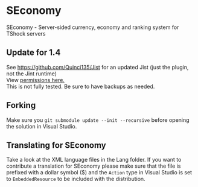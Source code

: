 SEconomy
========

SEconomy - Server-sided currency, economy and ranking system for TShock servers

## Update for 1.4
See https://github.com/Quinci135/Jist for an updated Jist (just the plugin, not the Jint runtime)  
View [permissions here.](SEconomyPlugin/Permissions.txt)  
This is not fully tested. Be sure to have backups as needed.

## Forking

Make sure you `git submodule update --init --recursive` before opening the solution in Visual Studio.

## Translating for SEconomy

Take a look at the XML language files in the Lang folder.  If you want to contribute a translation for SEconomy please make sure that the file is prefixed with a dollar symbol ($) and the `Action` type in Visual Studio is set to `EmbeddedResource` to be included with the distribution.
